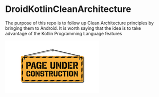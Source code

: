 # DroidKotlinCleanArchitecture
The purpose of this repo is to follow up Clean Architecture principles by bringing them to Android. It is worth saying that the idea is to take advantage of the Kotlin Programming Language features


![squirrel](https://github.com/devrath/DroidKotlinCleanArchitecture/blob/main/images/construction.png)
